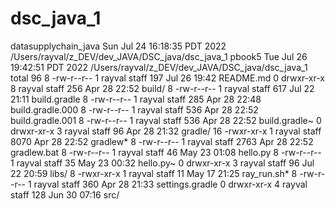 # dsc_java_1
datasupplychain_java
Sun Jul 24 16:18:35 PDT 2022
/Users/rayval/z_DEV/dev_JAVA/DSC_java/dsc_java_1
pbook5
Tue Jul 26 19:42:51 PDT 2022
/Users/rayval/z_DEV/dev_JAVA/DSC_java/dsc_java_1
total 96
 8 -rw-r--r--  1 rayval  staff   197 Jul 26 19:42 README.md
 0 drwxr-xr-x  8 rayval  staff   256 Apr 28 22:52 build/
 8 -rw-r--r--  1 rayval  staff   617 Jul 22 21:11 build.gradle
 8 -rw-r--r--  1 rayval  staff   285 Apr 28 22:48 build.gradle.000
 8 -rw-r--r--  1 rayval  staff   536 Apr 28 22:52 build.gradle.001
 8 -rw-r--r--  1 rayval  staff   536 Apr 28 22:52 build.gradle~
 0 drwxr-xr-x  3 rayval  staff    96 Apr 28 21:32 gradle/
16 -rwxr-xr-x  1 rayval  staff  8070 Apr 28 22:52 gradlew*
 8 -rw-r--r--  1 rayval  staff  2763 Apr 28 22:52 gradlew.bat
 8 -rw-r--r--  1 rayval  staff    46 May 23 01:08 hello.py
 8 -rw-r--r--  1 rayval  staff    35 May 23 00:32 hello.py~
 0 drwxr-xr-x  3 rayval  staff    96 Jul 22 20:59 libs/
 8 -rwxr-xr-x  1 rayval  staff    11 May 17 21:25 ray_run.sh*
 8 -rw-r--r--  1 rayval  staff   360 Apr 28 21:33 settings.gradle
 0 drwxr-xr-x  4 rayval  staff   128 Jun 30 07:16 src/
